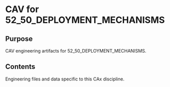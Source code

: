 # CAV for 52_50_DEPLOYMENT_MECHANISMS

## Purpose
CAV engineering artifacts for 52_50_DEPLOYMENT_MECHANISMS.

## Contents
Engineering files and data specific to this CAx discipline.
